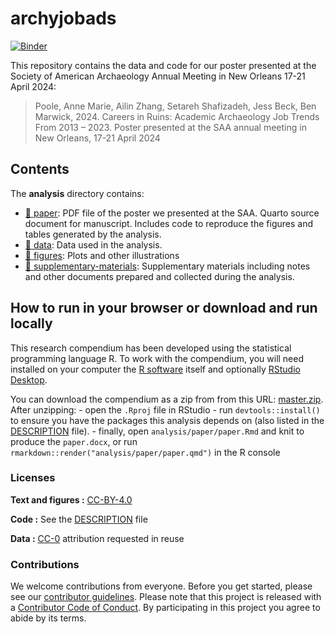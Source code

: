 
<!-- README.md is generated from README.Rmd. Please edit that file -->

# archyjobads

[![Binder](https://mybinder.org/badge_logo.svg)](https://mybinder.org/v2/gh/benmarwick/archyjobads/master?urlpath=rstudio)

This repository contains the data and code for our poster presented at
the Society of American Archaeology Annual Meeting in New Orleans 17-21
April 2024:

> Poole, Anne Marie, Ailin Zhang, Setareh Shafizadeh, Jess Beck, Ben
> Marwick, 2024. Careers in Ruins: Academic Archaeology Job Trends From
> 2013 – 2023. Poster presented at the SAA annual meeting in New
> Orleans, 17-21 April 2024

## Contents

The **analysis** directory contains:

- [:file_folder: paper](/analysis/paper): PDF file of the poster we
  presented at the SAA. Quarto source document for manuscript. Includes
  code to reproduce the figures and tables generated by the analysis.
- [:file_folder: data](/analysis/data): Data used in the analysis.
- [:file_folder: figures](/analysis/figures): Plots and other
  illustrations
- [:file_folder:
  supplementary-materials](/analysis/supplementary-materials):
  Supplementary materials including notes and other documents prepared
  and collected during the analysis.

## How to run in your browser or download and run locally

This research compendium has been developed using the statistical
programming language R. To work with the compendium, you will need
installed on your computer the [R
software](https://cloud.r-project.org/) itself and optionally [RStudio
Desktop](https://rstudio.com/products/rstudio/download/).

You can download the compendium as a zip from from this URL:
[master.zip](/archive/master.zip). After unzipping: - open the `.Rproj`
file in RStudio - run `devtools::install()` to ensure you have the
packages this analysis depends on (also listed in the
[DESCRIPTION](/DESCRIPTION) file). - finally, open
`analysis/paper/paper.Rmd` and knit to produce the `paper.docx`, or run
`rmarkdown::render("analysis/paper/paper.qmd")` in the R console

### Licenses

**Text and figures :**
[CC-BY-4.0](http://creativecommons.org/licenses/by/4.0/)

**Code :** See the [DESCRIPTION](DESCRIPTION) file

**Data :** [CC-0](http://creativecommons.org/publicdomain/zero/1.0/)
attribution requested in reuse

### Contributions

We welcome contributions from everyone. Before you get started, please
see our [contributor guidelines](CONTRIBUTING.md). Please note that this
project is released with a [Contributor Code of Conduct](CONDUCT.md). By
participating in this project you agree to abide by its terms.
